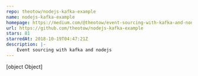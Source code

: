 ```yaml
---
repo: theotow/nodejs-kafka-example
name: nodejs-kafka-example
homepage: https://medium.com/@theotow/event-sourcing-with-kafka-and-nodejs-9787a8e47716
url: https://github.com/theotow/nodejs-kafka-example
stars: 81
starredAt: 2018-10-19T04:47:21Z
description: |-
    Event sourcing with kafka and nodejs
---
```


[object Object]
